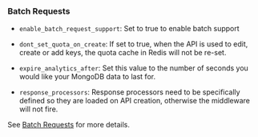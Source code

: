 ### Batch Requests

* `enable_batch_request_support`: Set to true to enable batch support

* `dont_set_quota_on_create`: If set to true, when the API is used to edit, create or add keys, the quota cache in Redis will not be re-set.

* `expire_analytics_after`: Set this value to the number of seconds you would like your MongoDB data to last for.

* `response_processors`: Response processors need to be specifically defined so they are loaded on API creation, otherwise the middleware will not fire.

See [Batch Requests](https://tyk.io/docs/tyk-rest-api/batch-requests/) for more details.

